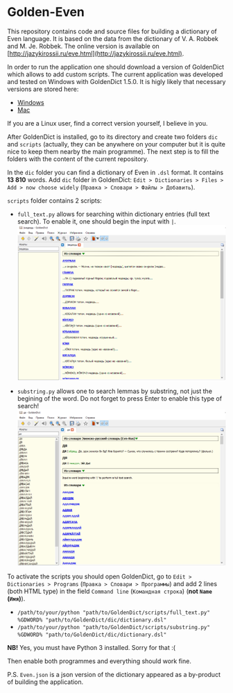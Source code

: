 # Golden-Even

This repository contains code and source files for building a dictionary of Even language. It is based on the data from the dictionary of V. A. Robbek and M. Je. Robbek. The online version is available on [http://jazykirossii.ru/eve.html](http://jazykirossii.ru/eve.html).

In order to run the application one should download a version of GoldenDict which allows to add custom scripts. The current application was developed and tested on Windows with GoldenDict 1.5.0. It is higly likely that necessary versions are stored here:
 * [Windows](https://sourceforge.net/projects/goldendict/files/early%20access%20builds/)
 * [Mac](https://sourceforge.net/projects/goldendict/files/early%20access%20builds/MacOS/)

If you are a Linux user, find a correct version yourself, I believe in you.

After GoldenDict is installed, go to its directory and create two folders `dic` and `scripts` (actually, they can be anywhere on your computer but it is quite nice to keep them nearby the main programme). The next step is to fill the folders with the content of the current repository.

In the `dic` folder you can find a dictionary of Even in `.dsl` format. It contains **13 810** words. Add `dic` folder in GoldenDict: `Edit > Dictionaries > Files > Add > now choose widely` (`Правка > Словари > Файлы > Добавить`).

`scripts` folder contains 2 scripts:
 * `full_text.py` allows for searching within dictionary entries (full text search). To enable it, one should begin the input with `|`.
 ![](full_text.png)

 * `substring.py` allows one to search lemmas by substring, not just the begining of the word. Do not forget to press Enter to enable this type of search!
 ![](substring.png)

 
To activate the scripts you should open GoldenDict, go to `Edit > Dictionaries > Programs` (`Правка > Словари > Программы`) and add 2 lines (both HTML type) in the field `Command line` (`Командная строка`) (**not `Name` (`Имя`)**).

 * `/path/to/your/python "path/to/GoldenDict/scripts/full_text.py" %GDWORD% "path/to/GoldenDict/dic/dictionary.dsl"`
 * `/path/to/your/python "path/to/GoldenDict/scripts/substring.py" %GDWORD% "path/to/GoldenDict/dic/dictionary.dsl"`

**NB!** Yes, you must have Python 3 installed. Sorry for that :(

Then enable both programmes and everything should work fine.

P.S. `Even.json` is a json version of the dictionary appeared as a by-product of building the application.
